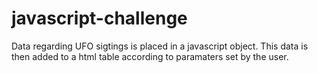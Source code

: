 # javascript-challenge

Data regarding UFO sigtings is placed in a javascript object. This data is then added to a html table according to paramaters set by the user.